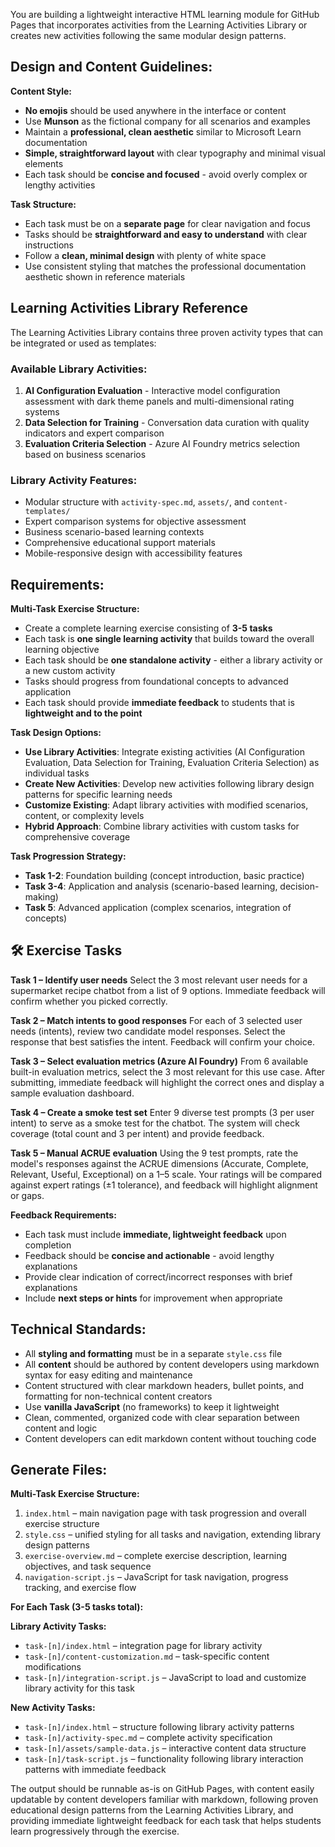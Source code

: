You are building a lightweight interactive HTML learning module for GitHub Pages that incorporates activities from the Learning Activities Library or creates new activities following the same modular design patterns.

## Design and Content Guidelines:

**Content Style:**
- **No emojis** should be used anywhere in the interface or content
- Use **Munson** as the fictional company for all scenarios and examples
- Maintain a **professional, clean aesthetic** similar to Microsoft Learn documentation
- **Simple, straightforward layout** with clear typography and minimal visual elements
- Each task should be **concise and focused** - avoid overly complex or lengthy activities

**Task Structure:**
- Each task must be on a **separate page** for clear navigation and focus
- Tasks should be **straightforward and easy to understand** with clear instructions
- Follow a **clean, minimal design** with plenty of white space
- Use consistent styling that matches the professional documentation aesthetic shown in reference materials

## Learning Activities Library Reference

The Learning Activities Library contains three proven activity types that can be integrated or used as templates:

### Available Library Activities:
1. **AI Configuration Evaluation** - Interactive model configuration assessment with dark theme panels and multi-dimensional rating systems
2. **Data Selection for Training** - Conversation data curation with quality indicators and expert comparison
3. **Evaluation Criteria Selection** - Azure AI Foundry metrics selection based on business scenarios

### Library Activity Features:
- Modular structure with `activity-spec.md`, `assets/`, and `content-templates/`
- Expert comparison systems for objective assessment
- Business scenario-based learning contexts
- Comprehensive educational support materials
- Mobile-responsive design with accessibility features

## Requirements:

**Multi-Task Exercise Structure:**
- Create a complete learning exercise consisting of **3-5 tasks**
- Each task is **one single learning activity** that builds toward the overall learning objective
- Each task should be **one standalone activity** - either a library activity or a new custom activity
- Tasks should progress from foundational concepts to advanced application
- Each task should provide **immediate feedback** to students that is **lightweight and to the point**

**Task Design Options:**
- **Use Library Activities**: Integrate existing activities (AI Configuration Evaluation, Data Selection for Training, Evaluation Criteria Selection) as individual tasks
- **Create New Activities**: Develop new activities following library design patterns for specific learning needs
- **Customize Existing**: Adapt library activities with modified scenarios, content, or complexity levels
- **Hybrid Approach**: Combine library activities with custom tasks for comprehensive coverage

**Task Progression Strategy:**
- **Task 1-2**: Foundation building (concept introduction, basic practice)
- **Task 3-4**: Application and analysis (scenario-based learning, decision-making)
- **Task 5**: Advanced application (complex scenarios, integration of concepts)

## 🛠️ Exercise Tasks

**Task 1 – Identify user needs**
Select the 3 most relevant user needs for a supermarket recipe chatbot from a list of 9 options. Immediate feedback will confirm whether you picked correctly.

**Task 2 – Match intents to good responses**
For each of 3 selected user needs (intents), review two candidate model responses. Select the response that best satisfies the intent. Feedback will confirm your choice.

**Task 3 – Select evaluation metrics (Azure AI Foundry)**
From 6 available built-in evaluation metrics, select the 3 most relevant for this use case. After submitting, immediate feedback will highlight the correct ones and display a sample evaluation dashboard.

**Task 4 – Create a smoke test set**
Enter 9 diverse test prompts (3 per user intent) to serve as a smoke test for the chatbot. The system will check coverage (total count and 3 per intent) and provide feedback.

**Task 5 – Manual ACRUE evaluation**
Using the 9 test prompts, rate the model's responses against the ACRUE dimensions (Accurate, Complete, Relevant, Useful, Exceptional) on a 1–5 scale. Your ratings will be compared against expert ratings (±1 tolerance), and feedback will highlight alignment or gaps.

**Feedback Requirements:**
- Each task must include **immediate, lightweight feedback** upon completion
- Feedback should be **concise and actionable** - avoid lengthy explanations
- Provide clear indication of correct/incorrect responses with brief explanations
- Include **next steps or hints** for improvement when appropriate

## Technical Standards:
- All **styling and formatting** must be in a separate `style.css` file
- All **content** should be authored by content developers using markdown syntax for easy editing and maintenance
- Content structured with clear markdown headers, bullet points, and formatting for non-technical content creators
- Use **vanilla JavaScript** (no frameworks) to keep it lightweight
- Clean, commented, organized code with clear separation between content and logic
- Content developers can edit markdown content without touching code

## Generate Files:

**Multi-Task Exercise Structure:**
1. `index.html` – main navigation page with task progression and overall exercise structure
2. `style.css` – unified styling for all tasks and navigation, extending library design patterns
3. `exercise-overview.md` – complete exercise description, learning objectives, and task sequence
4. `navigation-script.js` – JavaScript for task navigation, progress tracking, and exercise flow

**For Each Task (3-5 tasks total):**

**Library Activity Tasks:**
- `task-[n]/index.html` – integration page for library activity
- `task-[n]/content-customization.md` – task-specific content modifications
- `task-[n]/integration-script.js` – JavaScript to load and customize library activity for this task

**New Activity Tasks:**
- `task-[n]/index.html` – structure following library activity patterns
- `task-[n]/activity-spec.md` – complete activity specification
- `task-[n]/assets/sample-data.js` – interactive content data structure
- `task-[n]/task-script.js` – functionality following library interaction patterns with immediate feedback

The output should be runnable as-is on GitHub Pages, with content easily updatable by content developers familiar with markdown, following proven educational design patterns from the Learning Activities Library, and providing immediate lightweight feedback for each task that helps students learn progressively through the exercise.  